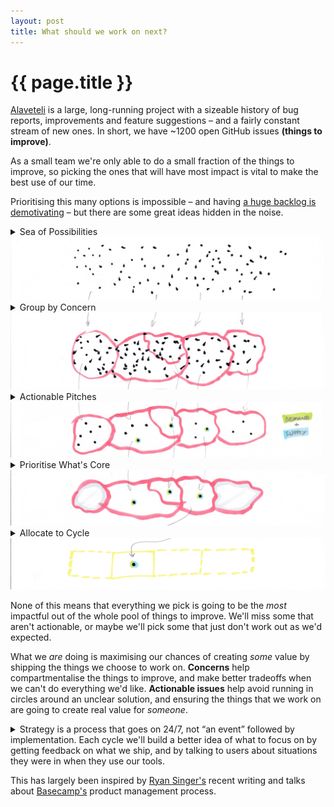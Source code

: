 ```yaml
---
layout: post
title: What should we work on next?
---
```


# {{ page.title }}

[Alaveteli](http://alaveteli.org/) is a large, long-running project with a sizeable history of bug reports, improvements and feature suggestions – and a fairly constant stream of new ones. In short, we have ~1200 open GitHub issues **(things to improve)**.

As a small team we're only able to do a small fraction of the things to improve, so picking the ones that will have most impact is vital to make the best use of our time.

Prioritising this many options is impossible – and having [a huge backlog is demotivating](/2018/04/24/hopper-vs-roadmap/) – but there are some great ideas hidden in the noise.

<details>
  <summary>
    Sea of Possibilities
    <img src="/images/posts/what-should-we-work-on-next/sea-of-possibilities.jpg" />
  </summary>
  <p>
    We try to <a href="https://mysociety.github.io/coding-standards.html#committing-code-and-working-with-repositories">ticket everything</a> at mySociety so that we can work asynchronously and <a href="https://en.wikipedia.org/wiki/Getting_Things_Done#Perspective">get things out of our head</a>. This makes for a <em>lot</em> of tickets.
  </p>
  <p>
    As a product manager its really difficult to see which of these are most valuable to users.
  </p>
</details>

<details>
  <summary>
    Group by Concern
    <img src="/images/posts/what-should-we-work-on-next/group-by-concern.jpg" />
  </summary>
  <p>
    <a href="/2018/06/29/analysing-900-github-issues-concern-cause/">Grouping issues by <strong>concern</strong></a> really helps to make a big initial step to reducing the cognitive burden.
  </p>
  <p>
    Grouping issues by concern lets you at least compartmentalise all this noise so that you’ve got some “shape” to the problem. Its much easier to think “How would I make our request management features better?” compared to “Which of these 1200 issues is most important?”.
  </p>
  <aside>
    <p>
      Even on an existing project, it was fairly easy to figure out our main feature areas. We've got some issues where there are overlaps, but I'm starting to think that an overlap may be a sign of confusion in the product.
    </p>
    <p>
      You can also add some extra resolution here by scoping issues by <a href="/2018/08/12/bug-improvement-enhancement/">bug, improvement or enhancement</a>.
    </p>
  </aside>
</details>

<details>
  <summary>
    Actionable Pitches
    <img src="/images/posts/what-should-we-work-on-next/actionable-pitch.jpg" />
  </summary>
  <p>
    The next step is to figure out which of these issues are ready to work on.
  </p>
  <aside>
    <p>
      This really clicked for me when I asked Ryan Singer about <a href="https://businessofsoftware.wistia.com/medias/lc2igd99yk">What makes a pitch actionable?</a> in a Business of Software hangout. Question at around 46:30.
    </p>
  </aside>
  <p>
    To do this, look for those that have a described <em>problem</em> and a proposed <em>solution</em>.
  </p>
  <p>
    Without a <a href="https://demandthinking.com/episodes/2017/7/23/episode-1-think-you-might-be-building-the-wrong-thing-youve-misinterpreted-demand">clear demand</a> then there's probably no real value in solving the problem. Issues of this nature fit in to the “Wouldn't it be nice if…” bucket. Issues titled “Redesign the X page” or “Rewrite the X” may also be a sign of supply-only thinking.
  </p>
  <p>
    Without a proposed solution we can't make a good decision on whether completing the issue is valuable. We can't guess at how much effort is involved if we don't know what we're trying to achieve – so we can't decide whether the cost is worth it – or whether we can even solve the problem in a satisfying way at all.
  </p>
  <aside>
    <p>
      There will almost certainly be issues that you <i>know</i> are important, but don't have a proposed solution. These may be frequently occurring bugs, or some form of demand that you keep hearing over and over.
      The best thing to do here is assign the issue with a time-boxed allowance for coming up with a solution. This way you can get some more information each cycle, but without running in circles with it.
      Hopefully a round or two of investigation will lead to either a workable solution, or confidence in dropping the issue altogether.
    </p>
  </aside>
</details>

<details>
  <summary>
    Prioritise What's Core
    <img src="/images/posts/what-should-we-work-on-next/whats-core.jpg" />
  </summary>
  <p>
    By this point the picture should be getting really clear; only a handful of actionable issues will exist for each feature area.
  </p>
  <p>
    It may even be obvious which to pick, but if not we can ask <strong>“What’s core?”</strong> to reduce the options further. The concern groupings we made earlier help to make this question more concrete. Some of the concerns will be the key functionality that the app was specifically made for. Others will be support features, or extras that provide some added value.
  </p>
  <p>
    We don't necessarily have to work on “core” issues all the time, but asking this helps to give an indication of whether you'll be helping 3% or 30% of users.
  </p>
</details>

<details>
  <summary>
    Allocate to Cycle
    <img src="/images/posts/what-should-we-work-on-next/allocate-to-cycle.jpg" />
  </summary>
  <p>
    Now its just a case of making a call from the <a href="/2018/04/24/hopper-vs-roadmap/">items in your hopper</a> and allocating some work based on the time we have available. If an issue doesn't get picked, it can always be evaluated for the next cycle.
  </p>
</details>

None of this means that everything we pick is going to be the _most_ impactful out of the whole pool of things to improve. We'll miss some that aren't actionable, or maybe we'll pick some that just don't work out as we'd expected.

What we _are_ doing is maximising our chances of creating _some_ value by shipping the things we choose to work on. **Concerns** help compartmentalise the things to improve, and make better tradeoffs when we can't do everything we'd like. **Actionable issues** help avoid running in circles around an unclear solution, and ensuring the things that we work on are going to create real value for _someone_.

<details>
  <summary>
      Strategy is a process that goes on 24/7, not “an event” followed by implementation. Each cycle we'll build a better idea of what to focus on by getting feedback on what we ship, and by talking to users about situations they were in when they use our tools.
  </summary>
  <p>
    <img src="/images/posts/what-should-we-work-on-next/clayton-christensen-strategy.jpg" />
    – <a href="https://www.youtube.com/watch?v=Ei57yFEljrI">Clayton Christensen: Management</a>
  </p>
</details>

This has largely been inspired by [Ryan Singer's](http://www.feltpresence.com/) recent writing and talks about [Basecamp's](https://basecamp.com/) product management process.
